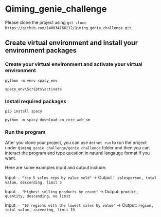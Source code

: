 # Qiming_genie_challenge

Please clone the project using `git clone https://github.com/14H034160212/Qiming_genie_challenge.git`.

## Create virtual environment and install your environment packages
### Create your virtual environment and activate your virtual environment
`python -m venv spacy_env`

`spacy_env\Scripts\activate`


### Install required packages
`pip install spacy`

`python -m spacy download en_core_web_sm`

### Run the program
After you clone your project, you can use `dotnet run` to run the project under `Qiming_genie_challenge/genie_challenge` folder and then you can interact the program and type question in natural langauge format if you want.

Here are some examples input and output include:

Input: `- "top 5 sales reps by value sold"` -> Output： `salesperson, total value, descending, limit 5`

Input: `- "highest selling products by count"` -> Output: `product, quantity, descending, no limit`

Input: `- "10 regions with the lowest sales by value"` -> Output: `region, total value, ascending, limit 10`
